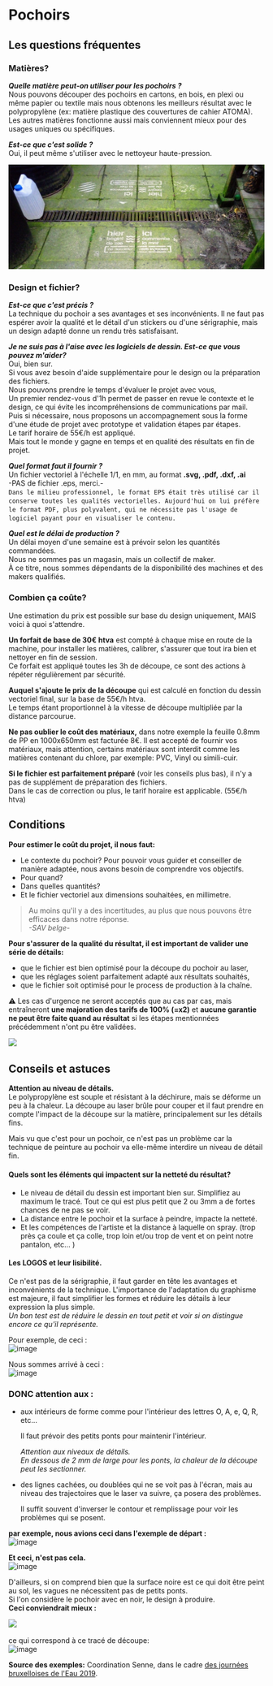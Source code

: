 # Pochoirs

## Les questions fréquentes 

### Matières?

_**Quelle matière peut-on utiliser pour les pochoirs ?**_     
Nous pouvons découper des pochoirs en cartons, en bois, en plexi ou même papier ou textile mais nous obtenons les meilleurs résultat avec le polypropylène \(ex: matière plastique des couvertures de cahier ATOMA\).    
Les autres matières fonctionne aussi mais conviennent mieux pour des usages uniques ou spécifiques.  

_**Est-ce que c'est solide ?**_     
Oui, il peut même s'utiliser avec le nettoyeur haute-pression.

![](../.gitbook/assets/image.png)

### Design et fichier?

_**Est-ce que c'est précis ?**_    
La technique du pochoir a ses avantages et ses inconvénients. Il ne faut pas espérer avoir la qualité et le détail d'un stickers ou d'une sérigraphie, mais un design adapté donne un rendu très satisfaisant.

_**Je ne suis pas à l'aise avec les logiciels de dessin. Est-ce que vous pouvez m'aider?**_   
Oui, bien sur.   
Si vous avez besoin d'aide supplémentaire pour le design ou la préparation des fichiers.  
Nous pouvons prendre le temps d'évaluer le projet avec vous,   
Un premier rendez-vous d'1h permet de passer en revue le contexte et le design, ce qui évite les incompréhensions de communications par mail.  
Puis si nécessaire, nous proposons un accompagnement sous la forme d'une étude de projet avec prototype et validation étapes par étapes.   
Le tarif horaire de 55€/h est appliqué.   
Mais tout le monde y gagne en temps et en qualité des résultats en fin de projet.

_**Quel format faut il fournir ?**_    
Un fichier vectoriel à l'échelle 1/1, en mm, au format **.svg, .pdf, .dxf, .ai**  
-PAS de fichier .eps, merci.-   
`Dans le milieu professionnel, le format EPS était très utilisé car il conserve toutes les qualités vectorielles. Aujourd'hui on lui préfère le format PDF, plus polyvalent, qui ne nécessite pas l'usage de logiciel payant pour en visualiser le contenu.`

_**Quel est le délai de production ?**_    
Un délai moyen d'une semaine est à prévoir selon les quantités commandées.     
Nous ne sommes pas un magasin, mais un collectif de maker.     
À ce titre, nous sommes dépendants de la disponibilité des machines et des makers qualifiés. 

### Combien ça coûte?

Une estimation du prix est possible sur base du design uniquement, MAIS voici à quoi s'attendre.  

**Un forfait de base de 30€ htva** est compté à chaque mise en route de la machine, pour installer les matières, calibrer, s'assurer que tout ira bien et nettoyer en fin de session.   
Ce forfait est appliqué toutes les 3h de découpe, ce sont des actions à répéter régulièrement par sécurité.

**Auquel s'ajoute le prix de la découpe** qui est calculé en fonction du dessin vectoriel final, sur la base de 55€/h htva.  
Le temps étant proportionnel à la vitesse de découpe multipliée par la distance parcourue.

**Ne pas oublier le coût des matériaux,** dans notre exemple la feuille 0.8mm de PP en 1000x650mm est facturée 8€. Il est accepté de fournir vos matériaux, mais attention, certains matériaux sont interdit comme les matières contenant du chlore, par exemple: PVC, Vinyl ou simili-cuir. 

**Si le fichier est parfaitement préparé** \(voir les conseils plus bas\),  il n'y a pas de supplément de préparation des fichiers.   
Dans le cas de correction ou plus, le tarif horaire est applicable. \(55€/h htva\)

## Conditions

**Pour estimer le coût du projet, il nous faut:**

* Le contexte du pochoir? Pour pouvoir vous guider et conseiller de manière adaptée, nous avons besoin de comprendre vos objectifs.  
* Pour quand?
* Dans quelles quantités?
* Et le fichier vectoriel aux dimensions souhaitées, en millimetre.

> Au moins qu'il y a des incertitudes, au plus que nous pouvons être efficaces dans notre réponse.  
> _-SAV belge-_

**Pour s'assurer de la qualité du résultat, il est important de valider une série de détails:**

* que le fichier est bien optimisé pour la découpe du pochoir au laser,
* que les réglages soient parfaitement adapté aux résultats souhaités,
* que le fichier soit optimisé pour le process de production à la chaîne.    

⚠ Les cas d'urgence ne seront acceptés que au cas par cas, mais entraîneront **une majoration des tarifs de 100% \(=x2\)** et **aucune garantie ne peut être faite quand au résultat** si les étapes mentionnées précédemment n'ont pu être validées.

![](https://user-images.githubusercontent.com/12049360/54682572-92bd8f80-4b0f-11e9-8c38-69e4c4ec8231.png)

## Conseils et astuces

**Attention au niveau de détails.**  
Le polypropylène est souple et résistant à la déchirure, mais se déforme un peu à la chaleur. La découpe au laser brûle pour couper et il faut prendre en compte l'impact de la découpe sur la matière, principalement sur les détails fins.

Mais vu que c'est pour un pochoir, ce n'est pas un problème car la technique de peinture au pochoir va elle-même interdire un niveau de détail fin.

#### Quels sont les éléments qui impactent sur la netteté du résultat?

* Le niveau de détail du dessin est important bien sur. Simplifiez au maximum le tracé. Tout ce qui est plus petit que 2 ou 3mm a de fortes chances de ne pas se voir.  
* La distance entre le pochoir et la surface à peindre, impacte la netteté.
* Et les compétences de l'artiste et la distance à laquelle on spray. \(trop près ça coule et ça colle, trop loin et/ou trop de vent et on peint notre pantalon, etc... \)

#### Les LOGOS et leur lisibilité.

Ce n'est pas de la sérigraphie, il faut garder en tête les avantages et inconvénients de la technique. L'importance de l'adaptation du graphisme est majeure, il faut simplifier les formes et réduire les détails à leur expression la plus simple.  
_Un bon test est de réduire le dessin en tout petit et voir si on distingue encore ce qu'il représente._

Pour exemple, de ceci :  
![image](https://user-images.githubusercontent.com/12049360/51742734-e7f29d00-209a-11e9-8b9d-30db3470db96.png)

Nous sommes arrivé à ceci :  
![image](https://user-images.githubusercontent.com/12049360/53415420-80997700-39d1-11e9-8405-2d097015db89.png)

### DONC attention aux :

* aux intérieurs de forme comme pour l'intérieur des lettres O, A, e, Q, R, etc...  

  Il faut prévoir des petits ponts pour maintenir l'intérieur.  

  _Attention aux niveaux de détails.   
  En dessous de 2 mm de large pour les ponts, la chaleur de la découpe peut les sectionner._  

* des lignes cachées, ou doublées qui ne se voit pas à l'écran, mais au niveau des trajectoires que le laser va suivre, ça posera des problèmes.  

  Il suffit souvent d'inverser le contour et remplissage pour voir les problèmes qui se posent.

**par exemple, nous avions ceci dans l'exemple de départ :**  
![image](https://user-images.githubusercontent.com/12049360/52291846-a05df200-2973-11e9-9eec-2f542d0301ba.png)

**Et ceci, n'est pas cela.**  
![image](https://user-images.githubusercontent.com/12049360/52291856-a3f17900-2973-11e9-900c-3b97a1118020.png)

D'ailleurs, si on comprend bien que la surface noire est ce qui doit être peint au sol, les vagues ne nécessitent pas de petits ponts.  
Si l'on considère le pochoir avec en noir, le design à produire.  
**Ceci conviendrait mieux :**

![](https://user-images.githubusercontent.com/12049360/52291861-a81d9680-2973-11e9-8499-52308e4cea82.png)

ce qui correspond à ce tracé de découpe:  
![image](https://user-images.githubusercontent.com/12049360/52291868-abb11d80-2973-11e9-9718-6967d8e42e68.png)

**Source des exemples:** Coordination Senne, dans le cadre [des journées bruxelloises de l'Eau 2019](https://www.coordinationsenne.be/mailer/mailer_BRU-Waterdagen-JourneesdelEau_2019/emailbody_FR-NL.htm).

